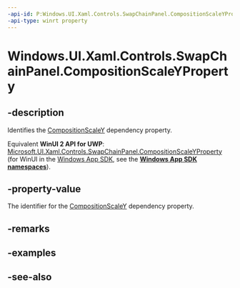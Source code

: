 ```yaml
---
-api-id: P:Windows.UI.Xaml.Controls.SwapChainPanel.CompositionScaleYProperty
-api-type: winrt property
---
```


<!-- Property syntax
public Windows.UI.Xaml.DependencyProperty CompositionScaleYProperty { get; }
-->

# Windows.UI.Xaml.Controls.SwapChainPanel.CompositionScaleYProperty

## -description
Identifies the [CompositionScaleY](swapchainpanel_compositionscaley.md) dependency property.

Equivalent **WinUI 2 API for UWP**: [Microsoft.UI.Xaml.Controls.SwapChainPanel.CompositionScaleYProperty](/windows/winui/api/microsoft.ui.xaml.controls.swapchainpanel.compositionscaleyproperty) (for WinUI in the [Windows App SDK](/windows/apps/windows-app-sdk/), see the **[Windows App SDK namespaces](/windows/windows-app-sdk/api/winrt/)**).

## -property-value
The identifier for the [CompositionScaleY](swapchainpanel_compositionscaley.md) dependency property.

## -remarks

## -examples

## -see-also
